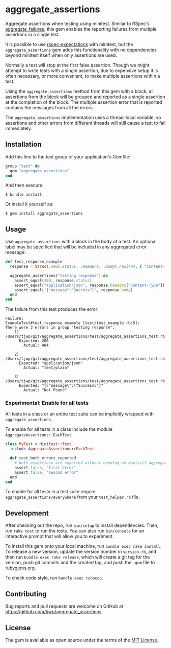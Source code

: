 # aggregate_assertions

Aggregate assertions when testing using minitest. Similar to RSpec's [aggregate_failures](https://rspec.info/features/3-12/rspec-expectations/aggregating-failures/),
this gem enables the reporting failures from multiple assertions in a single test.

It is possible to use [rspec-expectations](https://github.com/rspec/rspec-expectations) with minitest, but the
`aggregate_assertions` gem adds this functionality with no dependencies beyond minitest itself when only assertions are
used.

Normally a test will stop at the first false assertion. Though we might attempt to write tests with a single assertion,
due to expensive setup it is often necessary, or more convenient, to make multiple assertions within a test.

Using the `aggregate_assertions` method from this gem with a block, all assertions from the block will be grouped and
reported as a single assertion at the completion of the block. The multiple assertion error that is reported contains
the messages from all the errors.

The `aggregate_assertions` implementation uses a thread-local variable, so assertions and other errors from different
threads will still cause a test to fail immediately.

## Installation

Add this line to the test group of your application's Gemfile:

```ruby
group "test" do
  gem "aggregate_assertions"
end
```

And then execute:

    $ bundle install

Or install it yourself as:

    $ gem install aggregate_assertions

## Usage

Use `aggregate_assertions` with a block in the body of a test. An optional label may be specified that will
be included in any aggregated error message:

```ruby
def test_response_example
  response = Struct.new(:status, :headers, :body).new(404, { "Content-Type" => "text/plain" }, "Not Found")

  aggregate_assertions("testing response") do
    assert_equal(200, response.status)
    assert_equal("application/json", response.headers["Content-Type"])
    assert_equal('{"message":"Success"}', response.body)
  end
end
```
The failure from this test produces the error:
```
Failure:
ExampleTest#test_response_example [test/test_example.rb:5]:
There were 3 errors in group "testing response":
    1) /Users/tjwp/git/aggregate_assertions/test/aggregate_assertions_test.rb:8:
      Expected: 200
        Actual: 404

    2) /Users/tjwp/git/aggregate_assertions/test/aggregate_assertions_test.rb:9:
      Expected: "application/json"
        Actual: "text/plain"

    3) /Users/tjwp/git/aggregate_assertions/test/aggregate_assertions_test.rb:10:
      Expected: "{\"message\":\"Success\"}"
        Actual: "Not Found"
```

### Experimental: Enable for all tests

All tests in a class or an entire test suite can be implicitly wrapped
with `aggregate_assertions`.

To enable for all tests in a class include the module `AggregateAssertions::EachTest`:

```ruby
class MyTest < Minitest::Test
  include AggregateAssertions::EachTest

  def test_both_errors_reported
    # both assertions are reported without needing an explicit aggregate_assertions block
    assert false, "first error"
    assert false, "second error"
  end
end
```

To enable for all tests in a test suite require `aggregate_assertions/everywhere` from your `test_helper.rb` file.

## Development

After checking out the repo, run `bin/setup` to install dependencies. Then, run `rake test` to run the tests. You can also run `bin/console` for an interactive prompt that will allow you to experiment.

To install this gem onto your local machine, run `bundle exec rake install`. To release a new version, update the version number in `version.rb`, and then run `bundle exec rake release`, which will create a git tag for the version, push git commits and the created tag, and push the `.gem` file to [rubygems.org](https://rubygems.org).

To check code style, run `bundle exec rubocop`.

## Contributing

Bug reports and pull requests are welcome on GitHub at https://github.com/tjwp/aggregate_assertions.

## License

The gem is available as open source under the terms of the [MIT License](https://opensource.org/licenses/MIT).
